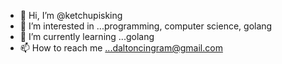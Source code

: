 - 👋 Hi, I’m @ketchupisking
- 👀 I’m interested in ...programming, computer science, golang
- 🌱 I’m currently learning ...golang
- 📫 How to reach me ...daltoncingram@gmail.com

<!---
ketchupisking/ketchupisking is a ✨ special ✨ repository because its `README.md` (this file) appears on your GitHub profile.
You can click the Preview link to take a look at your changes.
--->
